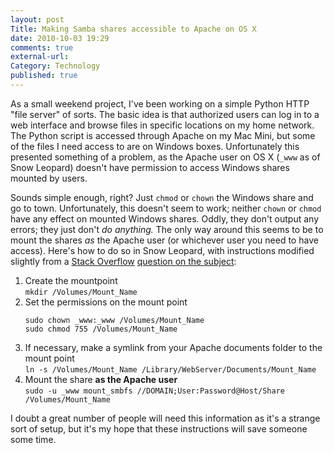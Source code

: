 ```yaml
---
layout: post
Title: Making Samba shares accessible to Apache on OS X
date: 2010-10-03 19:29
comments: true
external-url:
Category: Technology
published: true
---
```

As a small weekend project, I've been working on a simple Python HTTP "file server" of sorts.  The basic idea is that authorized users can log in to a web interface and browse files in specific locations on my home network.  The Python script is accessed through Apache on my Mac Mini, but some of the files I need access to are on Windows boxes.  Unfortunately this presented something of a problem, as the Apache user on OS X (<code>_www</code> as of Snow Leopard) doesn't have permission to access Windows shares mounted by users.

Sounds simple enough, right?  Just <code>chmod</code> or <code>chown</code> the Windows share and go to town.  Unfortunately, this doesn't seem to work; neither <code>chown</code> or <code>chmod</code> have any effect on mounted Windows shares.  Oddly, they don't output any errors; they just don't <em>do anything.</em> The only way around this seems to be to mount the shares <em>as</em> the Apache user (or whichever user you need to have access).  Here's how to do so in Snow Leopard, with instructions modified slightly from a <a href="http://stackoverflow.com/" target="_blank">Stack Overflow</a> <a title="Stack Overflow: mount a windows smb share on OS X as so it can be accessed by 'www' user" href="http://stackoverflow.com/questions/324171/mount-a-windows-smb-share-on-os-x-as-so-it-can-be-accessed-by-www-user" target="_blank">question on the subject</a>:
<ol>
	<li>Create the mountpoint<br />
        <code>mkdir /Volumes/Mount_Name</code></li>
	<li>Set the permissions on the mount point
<pre><code>sudo chown _www:_www /Volumes/Mount_Name
sudo chmod 755 /Volumes/Mount_Name
</code></pre>
</li>
	<li>If necessary, make a symlink from your Apache documents folder to the mount point<br />
         <code>ln -s /Volumes/Mount_Name /Library/WebServer/Documents/Mount_Name</code></li>
	<li>Mount the share <strong>as the Apache user</strong><br />
        <code>sudo -u _www mount_smbfs //DOMAIN;User:Password@Host/Share /Volumes/Mount_Name</code></li>
</ol>
I doubt a great number of people will need this information as it's a strange sort of setup, but it's my hope that these instructions will save someone some time.
